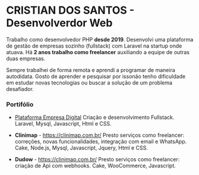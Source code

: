 
# CRISTIAN DOS SANTOS - Desenvolverdor Web

Trabalho como desenvolvedor PHP **desde 2019**. Desenvolvi uma plataforma de gestão de empresas sozinho (fullstack) com Laravel na startup onde atuava. Há **2 anos trabalho como freelancer** auxiliando a equipe de outras duas empresas.

Sempre trabalhei de forma remota e aprendi a programar de maneira autodidata. Gosto de aprender e pesquisar por issonão tenho dificuldade em estudar novas tecnologias ou buscar a solução de um problema desafiador.

### Portifólio
- [Plataforma Empresa Digital](https://empresadigital.net.br/)
Criação e desenvolvimento Fullstack. Laravel, Mysql, Javascript, Html e CSS.

- **Clinimap** - https://clinimap.com.br/
Presto serviços como freelancer: correções, novas funcionalidades, integração com email e WhatsApp. Cake, Node.js, Mysql, Javascript, Jquery, Html e CSS.

- **Dudow** - https://clinimap.com.br/
Presto serviços como freelancer: criação de Api com webhooks. Cake, WooCommerce, Javascript.


